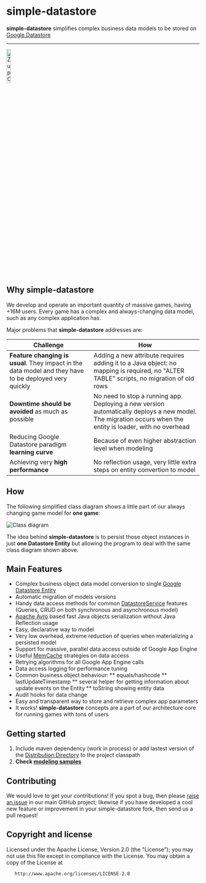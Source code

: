 simple-datastore
================

**simple-datastore** simplifies complex business data models to be stored on [Google Datastore]

***

<img width="15%" src="https://raw.githubusercontent.com/ZupCat/simple-datastore/master/doc/zupcat.png" alt="ZupCat Logo" title="ZupCat" align="center" />


## Why **simple-datastore**

We develop and operate an important quantity of massive games, having +16M users. 
Every game has a complex and always-changing data model, such as any complex application has.

Major problems that **simple-datastore** addresses are:



| **Challenge**                                 | **How**                                       |
|-----------------------------------------------|-----------------------------------------------|
| **Feature changing is usual**. They impact in the data model and they have to be deployed very quickly | Adding a new attribute requires adding it to a Java object: no mapping is required, no "ALTER TABLE" scripts, no migration of old rows |
| **Downtime should be avoided** as much as possible | No need to stop a running app. Deploying a new version automatically deploys a new model. The migration occurs when the entity is loader, with no overhead |
| Reducing Google Datastore paradigm **learning curve** | Because of even higher abstraction level when modeling |
| Achieving very **high performance** | No reflection usage, very little extra steps on entity convertion to model |


## How

The following simplified class diagram shows a little part of our always changing game model for **one game**:


<img src="https://raw.githubusercontent.com/ZupCat/simple-datastore/master/doc/model.png" alt="Class diagram" title="Class diagram" align="center" />


The idea behind **simple-datastore** is to persist those object instances in just **one Datastore Entity** but allowing the program to deal with the same class diagram shown above.


## Main Features

* Complex business object data model conversion to single [Google Datastore Entity]
* Automatic migration of models versions 
* Handy data access methods for common [DatastoreService] features (Queries, CRUD on both synchronous and asynchronous model)
* [Apache Avro] based fast Java objects serialization without Java Reflection usage
* Easy, declarative way to model
* Very low overhead, extreme reduction of queries when materializing a persisted model 
* Support for massive, parallel data access outside of Google App Engine
* Useful [MemCache] strategies on data access
* Retrying algorithms for all Google App Engine calls
* Data access logging for performance tuning
* Common business object behaviour:
** equals/hashcode
** lastUpdateTimestamp
** several helper for getting information about update events on the Entity
** toString showing entity data
* Audit hooks for data change
* Easy and transparent way to store and retrieve complex app parameters
* It works! **simple-datastore** concepts are a part of our architecture core for running games with tons of users 


## Getting started
1. Include maven dependency (work in process) or add lastest version of the [Distribution Directory] to the project classpath
2. **Check [modeling samples]**


## Contributing

We would love to get your contributions! If you spot a bug, then please [raise an issue] in our main GitHub project; likewise if you have developed a cool new feature or improvement in your simple-datastore fork, then send us a pull request!

## Copyright and license

 Licensed under the Apache License, Version 2.0 (the "License");
   you may not use this file except in compliance with the License.
   You may obtain a copy of the License at

       http://www.apache.org/licenses/LICENSE-2.0


[Google Datastore]:https://developers.google.com/appengine/docs/java/datastore/
[Google Datastore Entity]:https://developers.google.com/appengine/docs/java/datastore/entities
[DatastoreService]:https://developers.google.com/appengine/docs/java/javadoc/com/google/appengine/api/datastore/DatastoreService
[MemCache]:https://developers.google.com/appengine/docs/java/memcache/
[Distribution Directory]:https://github.com/ZupCat/simple-datastore/tree/master/dist
[raise an issue]:https://github.com/ZupCat/simple-datastore/issues
[modeling samples]:https://github.com/ZupCat/simple-datastore/wiki/simple-datastore-Samples
[Apache Avro]:http://avro.apache.org/


